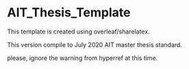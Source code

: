 # AIT_Thesis_Template

This template is created using overleaf/sharelatex.

This version compile to July 2020 AIT master thesis standard.

please, ignore the warning from hyperref at this time.
